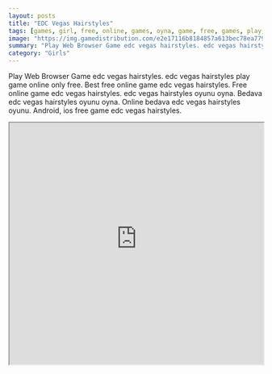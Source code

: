 ```yaml
---
layout: posts
title: "EDC Vegas Hairstyles"
tags: [games, girl, free, online, games, oyna, game, free, games, play, play, games]
image: "https://img.gamedistribution.com/e2e17116b8184857a613bec78ea77976-512x384.jpeg"
summary: "Play Web Browser Game edc vegas hairstyles. edc vegas hairstyles play game online only free. Best free online game edc vegas hairstyles. Free online game edc vegas hairstyles. edc vegas hairstyles oyunu oyna. Bedava edc vegas hairstyles oyunu oyna. Online bedava edc vegas hairstyles oyunu. Android, ios free game edc vegas hairstyles."
category: "Girls"
---
```


Play Web Browser Game edc vegas hairstyles. edc vegas hairstyles play game online only free. Best free online game edc vegas hairstyles. Free online game edc vegas hairstyles. edc vegas hairstyles oyunu oyna. Bedava edc vegas hairstyles oyunu oyna. Online bedava edc vegas hairstyles oyunu. Android, ios free game edc vegas hairstyles.

<iframe width="100%" height="480px;" src="https://html5.gamedistribution.com/e2e17116b8184857a613bec78ea77976/"></iframe>